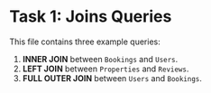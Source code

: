 # Task 1: Joins Queries

This file contains three example queries:

1. **INNER JOIN** between `Bookings` and `Users`.  
2. **LEFT JOIN** between `Properties` and `Reviews`.  
3. **FULL OUTER JOIN** between `Users` and `Bookings`.
